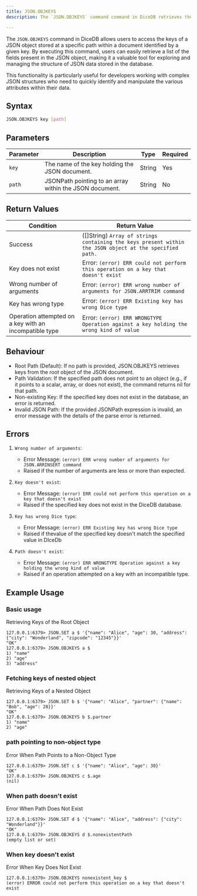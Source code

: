 ```yaml
---
title: JSON.OBJKEYS
description: The `JSON.OBJKEYS` command command in DiceDB retrieves the keys of a JSON object located at a specified path within the document stored under the given key. This command is useful when you want to list the fields within a JSON object stored in a database.

---
```


The `JSON.OBJKEYS` command in DiceDB allows users to access the keys of a JSON object stored at a specific path within a document identified by a given key. By executing this command, users can easily retrieve a list of the fields present in the JSON object, making it a valuable tool for exploring and managing the structure of JSON data stored in the database. 

This functionality is particularly useful for developers working with complex JSON structures who need to quickly identify and manipulate the various attributes within their data.

## Syntax

```bash
JSON.OBJKEYS key [path]
```

## Parameters
| Parameter | Description                                                                                      | Type    | Required |
|-----------|--------------------------------------------------------------------------------------------------|---------|----------|
| `key`     | The name of the key holding the JSON document.                                                   | String  | Yes      |
| `path`    | JSONPath pointing to an array within the JSON document.                                          | String  | No       |

## Return Values

| Condition                     | Return Value                                                                                               |
|-------------------------------|------------------------------------------------------------------------------------------------------------|
| Success                       | ([]String) `Array of strings containing the keys present within the JSON object at the specified path.`   |
| Key does not exist            | Error: `(error) ERR could not perform this operation on a key that doesn't exist`                        |
| Wrong number of arguments      | Error: `(error) ERR wrong number of arguments for JSON.ARRTRIM command`                                  |
| Key has wrong type            | Error: `(error) ERR Existing key has wrong Dice type`                                                    |
| Operation attempted on a key with an incompatible type | Error: `(error) ERR WRONGTYPE Operation against a key holding the wrong kind of value`   |


## Behaviour

- Root Path (Default): If no path is provided, JSON.OBJKEYS retrieves keys from the root object of the JSON document.
- Path Validation: If the specified path does not point to an object (e.g., if it points to a scalar, array, or does not exist), the command returns nil for that path.
- Non-existing Key: If the specified key does not exist in the database, an error is returned.
- Invalid JSON Path: If the provided JSONPath expression is invalid, an error message with the details of the parse error is returned.

## Errors

1. `Wrong number of arguments`:

   - Error Message: `(error) ERR wrong number of arguments for JSON.ARRINSERT command`
   - Raised if the number of arguments are less or more than expected.

2. `Key doesn't exist`:

   - Error Message: `(error) ERR could not perform this operation on a key that doesn't exist`
   - Raised if the specified key does not exist in the DiceDB database.

3. `Key has wrong Dice type`:

   - Error Message: `(error) ERR Existing key has wrong Dice type`
   - Raised if thevalue of the specified key doesn't match the specified value in DIceDb

4. `Path doesn't exist`:

   - Error Message: `(error) ERR WRONGTYPE Operation against a key holding the wrong kind of value`
   - Raised if an operation attempted on a key with an incompatible type.


## Example Usage

### Basic usage

Retrieving Keys of the Root Object

```plaintext
127.0.0.1:6379> JSON.SET a $ '{"name": "Alice", "age": 30, "address": {"city": "Wonderland", "zipcode": "12345"}}'
"OK"
127.0.0.1:6379> JSON.OBJKEYS a $
1) "name"
2) "age"
3) "address"
```

### Fetching keys of nested object

Retrieving Keys of a Nested Object

```plaintext
127.0.0.1:6379> JSON.SET b $ '{"name": "Alice", "partner": {"name": "Bob", "age": 28}}'
"OK"
127.0.0.1:6379> JSON.OBJKEYS b $.partner
1) "name"
2) "age"
```

### path pointing to non-object type

Error When Path Points to a Non-Object Type

```plaintext
127.0.0.1:6379> JSON.SET c $ '{"name": "Alice", "age": 30}'
"OK"
127.0.0.1:6379> JSON.OBJKEYS c $.age
(nil)
```

### When path doesn't exist

Error When Path Does Not Exist

```plaintext
127.0.0.1:6379> JSON.SET d $ '{"name": "Alice", "address": {"city": "Wonderland"}}'
"OK"
127.0.0.1:6379> JSON.OBJKEYS d $.nonexistentPath
(empty list or set)
```

### When key doesn't exist

Error When Key Does Not Exist

```plaintext
127.0.0.1:6379> JSON.OBJKEYS nonexistent_key $
(error) ERROR could not perform this operation on a key that doesn't exist
```

